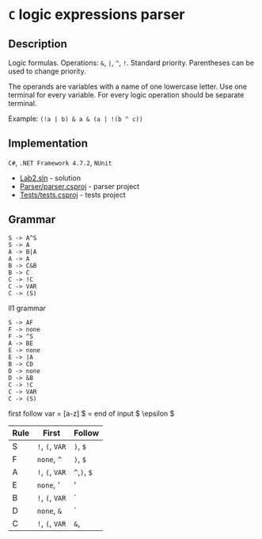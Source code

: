 # ```C``` logic expressions parser
## Description
Logic formulas. Operations: `&`, ```|```, ```^```, ```!```.
Standard priority. Parentheses can be used to change priority. 

The operands are variables with a name of one lowercase letter. Use one terminal for every variable. For every logic operation should be separate terminal.

Example: ```(!a | b) & a & (a | !(b ^ c))```
## Implementation
```C#```,  ```.NET Framework 4.7.2```, ```NUnit```
+ [Lab2.sln](Lab2.sln) - solution
+ [Parser/parser.csproj](Parser/Parser.csproj) - parser project
+ [Tests/tests.csproj](Tests/Tests.csproj) - tests project

## Grammar

```
S -> A^S
S -> A
A -> B|A
A -> A
B -> C&B
B -> C
C -> !C
C -> VAR
C -> (S)
```
ll1 grammar
```
S -> AF
F -> none
F -> ^S
A -> BE
E -> none
E -> |A
B -> CD
D -> none
D -> &B
C -> !C
C -> VAR
C -> (S)
```
first follow
var = [a-z]
$ = end of input
$ \epsilon $


|Rule|First          |Follow              |
|----|---------------|--------------------|
|S   |`!`, `(`, `VAR`|`)`, `$`            |
|F   |`none`, `^`    |`)`, `$`            |
|A   |`!`, `(`, `VAR`|`^`,`)`, `$`        | 
|E   |`none`, '|'    |`^`,`)`, `$`        |
|B   |`!`, `(`, `VAR`|`|`,`^`,`)`, `$`    |
|D   |`none`, `&`    |`|`,`^`,`)`, `$`    |
|C   |`!`, `(`, `VAR`|`&`, |`,`^`,`)`, `$`|